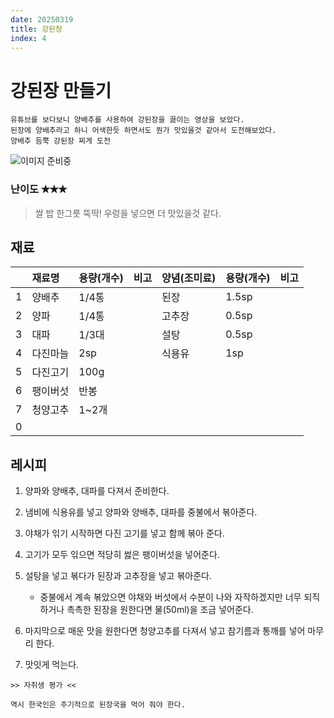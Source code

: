 ```yaml
---
date: 20250319
title: 강된장
index: 4
---
```


# 강된장 만들기

```
유튜브를 보다보니 양배추를 사용하여 강된장을 끓이는 영상을 보았다.
된장에 양배추라고 하니 어색한듯 하면서도 뭔가 맛있을것 같아서 도전해보았다.
양배추 듬뿍 강된장 찌게 도전
```

![이미지 준비중](<../../_assets/img/이미지 준비중.png>)

### 난이도 ✭✭✭
> 쌀 밥 한그릇 뚝딱!
우렁을 넣으면 더 맛있을것 같다.


## 재료
||재료명|용량(개수)|비고|양념(조미료)|용량(개수)|비고|
|:-:|:--|:--|:--|:--|:--|:--|
|1|양배추|1/4통||된장|1.5sp||
|2|양파|1/4통||고추장|0.5sp||
|3|대파|1/3대||설탕|0.5sp||
|4|다진마늘|2sp||식용유|1sp||
|5|다진고기|100g|||||
|6|팽이버섯|반봉|||||
|7|청양고추|1~2개|||||
|0|||||||


## 레시피
1. 양파와 양배추, 대파를 다져서 준비한다.

1. 냄비에 식용유를 넣고 양파와 양배추, 대파를 중불에서 볶아준다.

1. 야채가 읶기 시작하면 다진 고기를 넣고 함께 볶아 준다.

1. 고기가 모두 읶으면 적당히 썷은 팽이버섯을 넣어준다.

1. 설탕을 넣고 볶다가 된장과 고추장을 넣고 볶아준다.
    - 중불에서 계속 볶았으면 야채와 버섯에서 수분이 나와 자작하겠지만 너무 되직하거나 촉촉한 된장을 원한다면 물(50ml)을 조금 넣어준다.

1. 마지막으로 매운 맛을 원한다면 청양고추를 다져서 넣고 참기름과 통깨를 넣어 마무리 한다.

1. 맛잇게 먹는다.


~~~
>> 자취생 평가 <<

역시 한국인은 주기적으로 된장국을 먹어 줘야 한다.
~~~